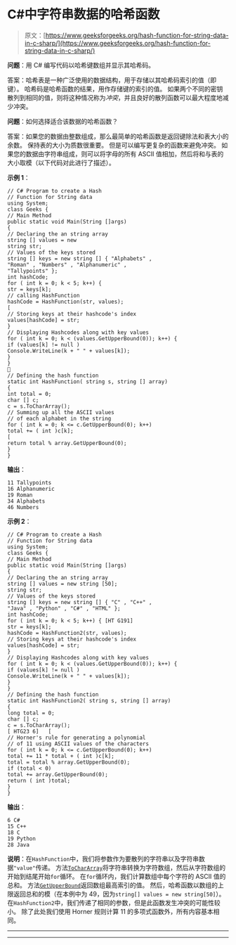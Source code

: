 # C#中字符串数据的哈希函数

> 原文：[https://www.geeksforgeeks.org/hash-function-for-string-data-in-c-sharp/](https://www.geeksforgeeks.org/hash-function-for-string-data-in-c-sharp/)

**问题**：用 C# 编写代码以哈希键数组并显示其哈希码。

答案：哈希表是一种广泛使用的数据结构，用于存储以其哈希码索引的值（即键）。 哈希码是哈希函数的结果，用作存储键的索引的值。 如果两个不同的密钥散列到相同的值，则将这种情况称为*冲突*，并且良好的散列函数可以最大程度地减少冲突。

**问题**：如何选择适合该数据的哈希函数？

答案：如果您的数据由整数组成，那么最简单的哈希函数是返回键除法和表大小的余数。 保持表的大小为质数很重要。 但是可以编写更复杂的函数来避免冲突。 如果您的数据由字符串组成，则可以将字母的所有 ASCII 值相加，然后将和与表的大小取模（以下代码对此进行了描述）。

**示例 1**：

```
// C# Program to create a Hash
// Function for String data
using System;
class Geeks {
// Main Method
public static void Main(String []args)
{
// Declaring the an string array
string [] values = new
string str;
// Values of the keys stored
string [] keys = new string [] { "Alphabets" ,
"Roman" , "Numbers" , "Alphanumeric" ,
"Tallypoints" };
int hashCode;
for ( int k = 0; k < 5; k++) {
str = keys[k];
// calling HashFunction
hashCode = HashFunction(str, values);
[
// Storing keys at their hashcode's index
values[hashCode] = str;
}
// Displaying Hashcodes along with key values
for ( int k = 0; k < (values.GetUpperBound(0)); k++) {
if (values[k] != null )
Console.WriteLine(k + " " + values[k]);
}
}

// Defining the hash function
static int HashFunction( string s, string [] array)
{
int total = 0;
char [] c;
c = s.ToCharArray();
// Summing up all the ASCII values
// of each alphabet in the string
for ( int k = 0; k <= c.GetUpperBound(0); k++)
total += ( int )c[k];
[
return total % array.GetUpperBound(0);
}
}
```

**输出**：

```
11 Tallypoints
16 Alphanumeric
19 Roman
34 Alphabets
46 Numbers

```

**示例 2**：

```
// C# Program to create a Hash
// Function for String data
using System;
class Geeks {
// Main Method
public static void Main(String []args)
{
// Declaring the an string array
string [] values = new string [50];
string str;
// Values of the keys stored
string [] keys = new string [] { "C" , "C++" ,
"Java" , "Python" , "C#" , "HTML" };
int hashCode;
for ( int k = 0; k < 5; k++) { [HT G191]
str = keys[k];
hashCode = HashFunction2(str, values);
// Storing keys at their hashcode's index
values[hashCode] = str;
}
// Displaying Hashcodes along with key values
for ( int k = 0; k < (values.GetUpperBound(0)); k++) {
if (values[k] != null )
Console.WriteLine(k + " " + values[k]);
}
}
// Defining the hash function
static int HashFunction2( string s, string [] array)
{
long total = 0;
char [] c;
c = s.ToCharArray();
[ HTG23 6]   [
// Horner's rule for generating a polynomial
// of 11 using ASCII values of the characters
for ( int k = 0; k <= c.GetUpperBound(0); k++)
total += 11 * total + ( int )c[k];
total = total % array.GetUpperBound(0);
if (total < 0)
total += array.GetUpperBound(0);
return ( int )total;
}
}
```

**输出**：

```
6 C#
15 C++
18 C
19 Python
28 Java

```

**说明**：在`HashFunction`中，我们将参数作为要散列的字符串以及字符串数据`"value"`传递。 方法[`ToCharArray`](https://www.geeksforgeeks.org/c-tochararray-method/)将字符串转换为字符数组，然后从字符数组的开始到结尾开始`for`循环。 在`for`循环内，我们计算数组中每个字符的 ASCII 值的总和。 方法[`GetUpperBound`](https://www.geeksforgeeks.org/c-finding-the-index-of-last-element-in-the-array/)返回数组最高索引的值。 然后，哈希函数以数组的上限返回总和的模（在本例中为 49，因为`string[] values = new string[50]`）。 在`HashFunction2`中，我们传递了相同的参数，但是此函数发生冲突的可能性较小。 除了此处我们使用 Horner 规则计算 11 的多项式函数外，所有内容基本相同。



* * *

* * *



